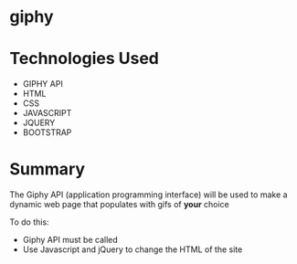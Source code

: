 # giphy

# Technologies Used
- GIPHY API
- HTML
- CSS
- JAVASCRIPT
- JQUERY
- BOOTSTRAP

# Summary
The Giphy API (application programming interface) will be used to make a dynamic web page that populates with gifs of **your** choice

To do this: 
- Giphy API must be called
- Use Javascript and jQuery to change the HTML of the site